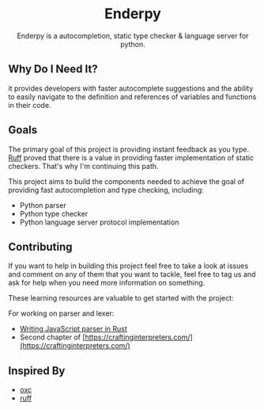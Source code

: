 <!-- markdownlint-configure-file {
  "MD033": false,
  "MD041": false
} -->
<div align="center">

<!-- <img src="" width="200" height="100"/> -->

# Enderpy

Enderpy is a autocompletion, static type checker & language server for python.

</div>

## Why Do I Need It?

it provides developers with faster autocomplete suggestions and the ability
to easily navigate to the definition and references of variables and functions
in their code.

## Goals

The primary goal of this project is providing instant feedback as you type.
[Ruff](https://github.com/charliermarsh/ruff) proved that there is a value
in providing faster implementation of static checkers.
That's why I'm continuing this path.

This project aims to build the components needed to achieve the goal of
providing fast autocompletion and type checking, including:

- Python parser
- Python type checker
- Python language server protocol implementation

## Contributing

If you want to help in building this project feel free to take a look at
issues and comment on any of them that you want to tackle, feel free to tag
us and ask for help when you need more information on something.

These learning resources are valuable to get started with the project:

For working on parser and lexer:

- [Writing JavaScript parser in Rust](https://boshen.github.io/javascript-parser-in-rust/)
- Second chapter of [https://craftinginterpreters.com/](https://craftinginterpreters.com/)

## Inspired By

- [oxc](https://github.com/Boshen/oxc)
- [ruff](https://github.com/charliermarsh/ruff)
